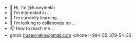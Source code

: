- 👋 Hi, I’m @huseyinekh
- 👀 I’m interested in ...
- 🌱 I’m currently learning ...
- 💞️ I’m looking to collaborate on ...
- 📫 How to reach me ... 
- gmail: huseyinekh@gmail.com
-phone :+994-55-379-54-33
<!---
huseyinekh/huseyinekh is a ✨ special ✨ repository because its `README.md` (this file) appears on your GitHub profile.
You can click the Preview link to take a look at your changes.
--->

